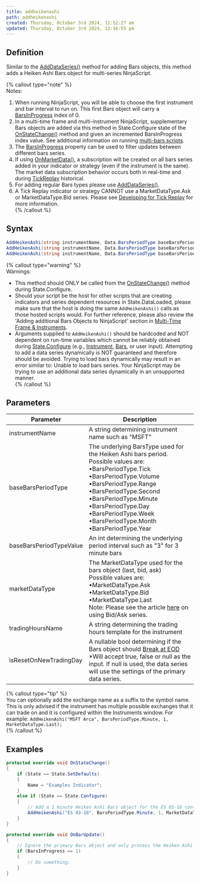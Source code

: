 ```yaml
---
title: addheikenashi
path: addheikenashi
created: Thursday, October 3rd 2024, 11:52:27 am
updated: Thursday, October 3rd 2024, 12:16:55 pm
---
```


## Definition

Similar to the [AddDataSeries()](adddataseries.htm) method for adding Bars objects, this method adds a Heiken Ashi Bars object for multi-series NinjaScript.

{% callout type="note" %}  
Notes:

1. When running NinjaScript, you will be able to choose the first instrument and bar interval to run on. This first Bars object will carry a [BarsInProgress](barsinprogress.htm) index of 0.
2. In a multi-time frame and multi-instrument NinjaScript, supplementary Bars objects are added via this method in State.Configure state of the [OnStateChange()](onstatechange.htm) method and given an incremented BarsInProgress index value. See additional information on running [multi-bars scripts](multi-time_frame__instruments.htm).
3. The [BarsInProgress](barsinprogress.htm) property can be used to filter updates between different bars series.
4. If using [OnMarketData()](onmarketdata.htm), a subscription will be created on all bars series added in your indicator or strategy (even if the instrument is the same). The market data subscription behavior occurs both in real-time and during [TickReplay](developing_for__tick_replay.htm) historical.
5. For adding regular Bars types please use [AddDataSeries()](adddataseries.htm).
6. A Tick Replay indicator or strategy CANNOT use a MarketDataType.Ask or MarketDataType.Bid series. Please see [Developing for Tick Replay](developing_for__tick_replay.htm) for more information.  
{% /callout %}

## Syntax

```csharp
AddHeikenAshi(string instrumentName, Data.BarsPeriodType baseBarsPeriodType, int baseBarsPeriodTypeValue, Data.MarketDataType marketDataType)
AddHeikenAshi(string instrumentName, Data.BarsPeriodType baseBarsPeriodType, int baseBarsPeriodTypeValue, Data.MarketDataType marketDataType, string tradingHoursName)
AddHeikenAshi(string instrumentName, Data.BarsPeriodType baseBarsPeriodType, int baseBarsPeriodTypeValue, Data.MarketDataType marketDataType, string tradingHoursName, bool? isResetOnNewTradingDay)
```

{% callout type="warning" %}  
Warnings:

- This method should ONLY be called from the [OnStateChange()](onstatechange.htm) method during State.Configure.
- Should your script be the host for other scripts that are creating indicators and series dependent resources in State.DataLoaded, please make sure that the host is doing the same `AddHeikenAshi()` calls as those hosted scripts would. For further reference, please also review the 'Adding additional Bars Objects to NinjaScript' section in [Multi-Time Frame & Instruments](multi-time_frame__instruments.htm).
- Arguments supplied to `AddHeikenAshi()` should be hardcoded and NOT dependent on run-time variables which cannot be reliably obtained during [State.Configure](state.htm) (e.g., [Instrument](instrument.htm), [Bars](bars.htm), or user input). Attempting to add a data series dynamically is NOT guaranteed and therefore should be avoided. Trying to load bars dynamically may result in an error similar to: Unable to load bars series. Your NinjaScript may be trying to use an additional data series dynamically in an unsupported manner.  
{% /callout %}

## Parameters

| Parameter                     | Description                                                                       |
|-------------------------------|-----------------------------------------------------------------------------------|
| instrumentName                | A string determining instrument name such as "MSFT"                               |
| baseBarsPeriodType           | The underlying BarsType used for the Heiken Ashi bars period.<br>Possible values are:<br>•BarsPeriodType.Tick<br>•BarsPeriodType.Volume<br>•BarsPeriodType.Range<br>•BarsPeriodType.Second<br>•BarsPeriodType.Minute<br>•BarsPeriodType.Day<br>•BarsPeriodType.Week<br>•BarsPeriodType.Month<br>•BarsPeriodType.Year |
| baseBarsPeriodTypeValue      | An int determining the underlying period interval such as "3" for 3 minute bars   |
| marketDataType               | The MarketDataType used for the bars object (last, bid, ask)<br>Possible values are:<br>•MarketDataType.Ask<br>•MarketDataType.Bid<br>•MarketDataType.Last<br>Note: Please see the article [here](using_historical_bid_ask_serie.htm) on using Bid/Ask series. |
| tradingHoursName              | A string determining the trading hours template for the instrument                 |
| isResetOnNewTradingDay       | A nullable bool determining if the Bars object should [Break at EOD](break_at_eod.htm)<br> *Will accept true, false or null as the input. If null is used, the data series will use the settings of the primary data series. |

{% callout type="tip" %}  
You can optionally add the exchange name as a suffix to the symbol name. This is only advised if the instrument has multiple possible exchanges that it can trade on and it is configured within the Instruments window. For example: `AddHeikenAshi("MSFT Arca", BarsPeriodType.Minute, 1, MarketDataType.Last);`  
{% /callout %}

## Examples

```csharp
protected override void OnStateChange()
{
    if (State == State.SetDefaults)
    {
        Name = "Examples Indicator";            
    }
    else if (State == State.Configure)
    {
        // Add a 1 minute Heiken Ashi Bars object for the ES 03-18 contract - BarsInProgress index = 1 
        AddHeikenAshi("ES 03-18", BarsPeriodType.Minute, 1, MarketDataType.Last);
    }
} 

protected override void OnBarUpdate() 
{ 
    // Ignore the primary Bars object and only process the Heiken Ashi object 
    if (BarsInProgress == 1)
    {
        // Do something;
    }
}
```
